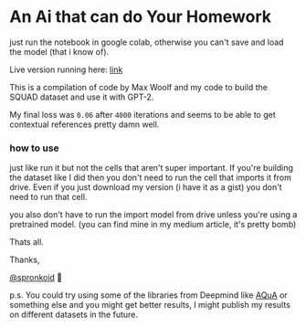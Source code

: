 # An Ai that can do Your Homework

just run the notebook in google colab, otherwise you can't save and load the model (that i know of).

Live version running here: [link](https://colab.research.google.com/drive/1hGxYPTx0E515cPcY-_vWfsdHMJQ1hPP8)



This is a compilation of code by Max Woolf and my code to build the SQUAD dataset and use it with GPT-2.

My final loss was `0.06` after `4000` iterations and seems to be able to get contextual references pretty damn well.

### how to use

just like run it but not the cells that aren't super important. If you're building the dataset like I did then you don't need to run the cell that imports it from drive. Even if you just download my version (i have it as a gist) you don't need to run that cell.

you also don't have to run the import model from drive unless you're using a pretrained model. (you can find mine in my medium article, it's pretty bomb)



Thats all.

Thanks,

 [@spronkoid](twitter.com/spronkoid) :turtle:
 
 
 p.s. You could try using some of the libraries from Deepmind like [AQuA](https://github.com/deepmind/AQuA)
 or something else and you might get better results, I might publish my results on different datasets in the future.

